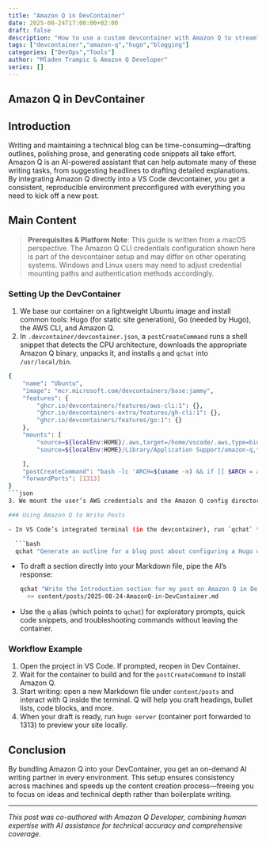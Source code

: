 ```yaml
---
title: "Amazon Q in DevContainer"
date: 2025-08-24T17:00:00+02:00
draft: false
description: "How to use a custom devcontainer with Amazon Q to streamline blog writing"
tags: ["devcontainer","amazon-q","hugo","blogging"]
categories: ["DevOps","Tools"]
author: "Mladen Trampic & Amazon Q Developer"
series: []
---
```


## Amazon Q in DevContainer

## Introduction

Writing and maintaining a technical blog can be time-consuming—drafting outlines, polishing prose, and generating code snippets all take effort. Amazon Q is an AI-powered assistant that can help automate many of these writing tasks, from suggesting headlines to drafting detailed explanations. By integrating Amazon Q directly into a VS Code devcontainer, you get a consistent, reproducible environment preconfigured with everything you need to kick off a new post.

## Main Content

> **Prerequisites & Platform Note**: This guide is written from a macOS perspective. The Amazon Q CLI credentials configuration shown here is part of the devcontainer setup and may differ on other operating systems. Windows and Linux users may need to adjust credential mounting paths and authentication methods accordingly.

### Setting Up the DevContainer

1. We base our container on a lightweight Ubuntu image and install common tools: Hugo (for static site generation), Go (needed by Hugo), the AWS CLI, and Amazon Q.
2. In `.devcontainer/devcontainer.json`, a `postCreateCommand` runs a shell snippet that detects the CPU architecture, downloads the appropriate Amazon Q binary, unpacks it, and installs `q` and `qchat` into `/usr/local/bin`.
```bash
{
	"name": "Ubuntu",
	"image": "mcr.microsoft.com/devcontainers/base:jammy",
	"features": {
		"ghcr.io/devcontainers/features/aws-cli:1": {},
		"ghcr.io/devcontainers-extra/features/gh-cli:1": {},
		"ghcr.io/devcontainers/features/go:1": {}
	},
	"mounts": [
		"source=${localEnv:HOME}/.aws,target=/home/vscode/.aws,type=bind,consistency=cached",
		"source=${localEnv:HOME}/Library/Application Support/amazon-q,target=/home/vscode/.local/share/amazon-q,type=bind,consistency=cached"

	],
	"postCreateCommand": "bash -lc 'ARCH=$(uname -m) && if [[ $ARCH = aarch64 || $ARCH = arm64 ]]; then DOWNLOAD_URL=https://desktop-release.q.us-east-1.amazonaws.com/latest/q-${ARCH}-linux.zip; else DOWNLOAD_URL=https://desktop-release.q.us-east-1.amazonaws.com/latest/q-x86_64-linux.zip; fi && curl --proto \"=https\" --tlsv1.2 -sSf \"$DOWNLOAD_URL\" -o q.zip && unzip q.zip && sudo mv q/bin/q* /usr/local/bin/ && rm -rf q.zip q && echo \"alias q=\\\"/usr/local/bin/qchat\\\"\" >> ~/.bashrc ~/.bash_profile ~/.zshrc ~/.profile'",
	"forwardPorts": [1313]
}
```json
3. We mount the user’s AWS credentials and the Amazon Q config directory into `/home/vscode/.aws` and `/home/vscode/.local/share/amazon-q` so you can reuse your existing credentials and settings.

### Using Amazon Q to Write Posts

- In VS Code’s integrated terminal (in the devcontainer), run `qchat` to start a conversational session. You can ask it to:

  ```bash
  qchat "Generate an outline for a blog post about configuring a Hugo devcontainer with AWS and Amazon Q."
  ```

- To draft a section directly into your Markdown file, pipe the AI’s response:

  ```bash
  qchat "Write the Introduction section for my post on Amazon Q in DevContainer" \
    >> content/posts/2025-08-24-AmazonQ-in-DevContainer.md
  ```

- Use the `q` alias (which points to `qchat`) for exploratory prompts, quick code snippets, and troubleshooting commands without leaving the container.

### Workflow Example

1. Open the project in VS Code. If prompted, reopen in Dev Container.
2. Wait for the container to build and for the `postCreateCommand` to install Amazon Q.
3. Start writing: open a new Markdown file under `content/posts` and interact with Q inside the terminal. Q will help you craft headings, bullet lists, code blocks, and more.
4. When your draft is ready, run `hugo server` (container port forwarded to 1313) to preview your site locally.

## Conclusion

By bundling Amazon Q into your DevContainer, you get an on-demand AI writing partner in every environment. This setup ensures consistency across machines and speeds up the content creation process—freeing you to focus on ideas and technical depth rather than boilerplate writing.

---

*This post was co-authored with Amazon Q Developer, combining human expertise with AI assistance for technical accuracy and comprehensive coverage.*

